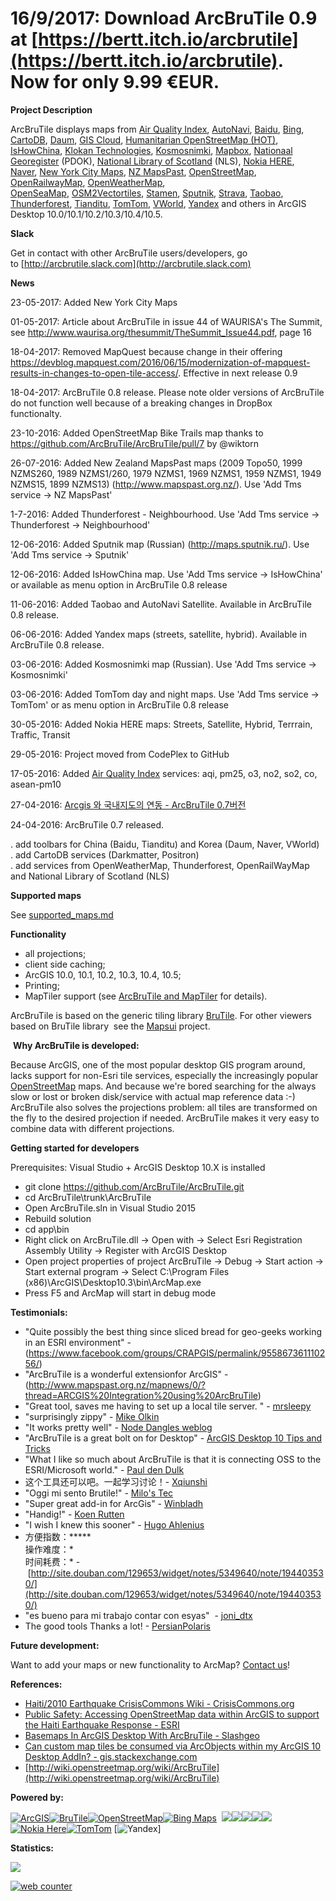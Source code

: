 
# 16/9/2017: Download ArcBruTile 0.9 at [https://bertt.itch.io/arcbrutile](https://bertt.itch.io/arcbrutile). Now for only 9.99 €EUR.

**Project Description**  

ArcBruTile displays maps from [Air Quality Index](https://aqicn.org), [AutoNavi](http://www.autonavi.com/), [Baidu](http://map.baidu.com/), [Bing](http://www.bing.com/maps/), [CartoDB](https://cartodb.com/), [Daum](http://map.daum.net/), [GIS Cloud](http://www.giscloud.com), [Humanitarian OpenStreetMap (HOT)](https://hotosm.org/), [IsHowChina](http://www.ishowchina.com/), [Klokan Technologies](http://www.klokantech.com/), [Kosmosnimki](http://www.kosmosnimki.ru/), [Mapbox](http://www.mapbox.com), [Nationaal Georegister](http://nationaalgeoregister.nl/) (PDOK), [National Library of Scotland](http://www.nls.uk/) (NLS), [Nokia HERE](https://maps.here.com), [Naver](http://map.naver.com/), [New York City Maps](http://maps.nyc.gov/doitt/nycitymap/), [NZ MapsPast](http://www.mapspast.org.nz/), [OpenStreetMap](http://www.openstreetmap.org/), [OpenRailwayMap](http://www.openrailwaymap.org/), [OpenWeatherMap](http://openweathermap.org/), [OpenSeaMap](http://www.openseamap.org/), [OSM2Vectortiles](http://osm2vectortiles.org/maps/), [Stamen](http://www.stamen.com), [Sputnik](http://maps.sputnik.ru/), [Strava](http://www.strava.com/), [Taobao](https://map.taobao.com/), [Thunderforest](http://www.thunderforest.com/), [Tianditu](http://www.tianditu.cn), [TomTom](http://www.tomtom.com), [VWorld](http://www.vworld.kr), [Yandex](https://yandex.com/maps/) and others in ArcGIS Desktop 10.0/10.1/10.2/10.3/10.4/10.5.


**Slack**

Get in contact with other ArcBruTile users/developers, go to [http://arcbrutile.slack.com](http://arcbrutile.slack.com)

**News**

23-05-2017: Added New York City Maps

01-05-2017: Article about ArcBruTile in issue 44 of WAURISA's The Summit, see http://www.waurisa.org/thesummit/TheSummit_Issue44.pdf, page 16

18-04-2017: Removed MapQuest because change in their offering https://devblog.mapquest.com/2016/06/15/modernization-of-mapquest-results-in-changes-to-open-tile-access/. Effective in next release 0.9

18-04-2017: ArcBruTile 0.8 release. Please note older versions of ArcBruTile do not function well because of a breaking changes in DropBox functionalty. 

23-10-2016: Added OpenStreetMap Bike Trails map thanks to https://github.com/ArcBruTile/ArcBruTile/pull/7 by @wiktorn 

26-07-2016: Added New Zealand MapsPast maps (2009 Topo50, 1999 NZMS260, 1989 NZMS1/260, 1979 NZMS1, 1969 NZMS1, 1959 NZMS1, 1949 NZMS15, 1899 NZMS13) (http://www.mapspast.org.nz/).  Use 'Add Tms service -> NZ MapsPast' 

1-7-2016: Added Thunderforest - Neighbourhood. Use 'Add Tms service -> Thunderforest -> Neighbourhood'

12-06-2016: Added Sputnik map (Russian) (http://maps.sputnik.ru/). Use 'Add Tms service -> Sputnik'

12-06-2016: Added IsHowChina map. Use 'Add Tms service -> IsHowChina' or available as menu option in ArcBruTile 0.8 release 

11-06-2016: Added Taobao and AutoNavi Satellite. Available in ArcBruTile 0.8 release.

06-06-2016: Added Yandex maps (streets, satellite, hybrid). Available in ArcBruTile 0.8 release.

03-06-2016: Added Kosmosnimki map (Russian). Use 'Add Tms service -> Kosmosnimki'

03-06-2016: Added TomTom day and night maps. Use 'Add Tms service -> TomTom' or as menu option in ArcBruTile 0.8 release

30-05-2016: Added Nokia HERE maps: Streets, Satellite, Hybrid, Terrrain, Traffic, Transit

29-05-2016: Project moved from CodePlex to GitHub

17-05-2016: Added [Air Quality Index](https://aqicn.org) services: aqi, pm25, o3, no2, so2, co, asean-pm10

27-04-2016: [Arcgis 와 국내지도의 연동 - ArcBruTile 0.7버전](http://www.biz-gis.com/index.php?document_srl=188708)

24-04-2016: ArcBruTile 0.7 released.

. add toolbars for China (Baidu, Tianditu) and Korea (Daum, Naver, VWorld)  
. add CartoDB services (Darkmatter, Positron)  
. add services from OpenWeatherMap, Thunderforest, OpenRailWayMap and National Library of Scotland (NLS)

**Supported maps**

See [supported_maps.md](supported_maps.md)

**Functionality**

*   all projections;
*   client side caching;
*   ArcGIS 10.0, 10.1, 10.2, 10.3, 10.4, 10.5;
*   Printing; 
*   MapTiler support (see [ArcBruTile and MapTiler](wikipage?title=ArcBruTile%20and%20MapTiler) for details).

ArcBruTile is based on the generic tiling library [BruTile](http://brutile.codeplex.com). For other viewers based on BruTile library  see the [Mapsui](http://mapsui.codeplex.com) project.

 **Why ArcBruTile is developed:**

Because ArcGIS, one of the most popular desktop GIS program around, lacks support for non-Esri tile services, especially the increasingly popular [OpenStreetMap](http://www.openstreetmap.org) maps. And because we're bored searching for the always slow or lost or broken disk/service with actual map reference data :-)  
ArcBruTile also solves the projections problem: all tiles are transformed on the fly to the desired projection if needed. ArcBruTile makes it very easy to combine data with different projections. 

**Getting started for developers**

Prerequisites: Visual Studio + ArcGIS Desktop 10.X is installed

*   git clone https://github.com/ArcBruTile/ArcBruTile.git
*   cd ArcBruTile\trunk\ArcBruTile
*   Open ArcBruTile.sln in Visual Studio 2015
*   Rebuild solution
*   cd app\bin
*   Right click on ArcBruTile.dll -> Open with -> Select Esri Registration Assembly Utility -> Register with ArcGIS Desktop
*   Open project properties of project ArcBruTile -> Debug -> Start action -> Start external program -> Select C:\Program Files (x86)\ArcGIS\Desktop10.3\bin\ArcMap.exe
*   Press F5 and ArcMap will start in debug mode
 
**Testimonials:**
*   "Quite possibly the best thing since sliced bread for geo-geeks working in an ESRI environment" - (https://www.facebook.com/groups/CRAPGIS/permalink/955867361110256/)
*   "ArcBruTile is a wonderful extensionfor ArcGIS" - (http://www.mapspast.org.nz/mapnews/0/?thread=ARCGIS%20Integration%20using%20ArcBruTile)
*   "Great tool, saves me having to set up a local tile server. " - [mrsleepy](http://arcbrutile.codeplex.com/WorkItem/View.aspx?WorkItemId=5226)
*   "surprisingly zippy" - [Mike Olkin](http://twitter.com/MikeOlkin/status/8206992508)
*   "It works pretty well" - [Node Dangles weblog](http://nodedangles.wordpress.com/2010/09/09/arcbrutile)
*   "ArcBruTile is a great bolt on for Desktop" - [ArcGIS Desktop 10 Tips and Tricks](http://gis.stackexchange.com/questions/1987/arcgis-desktop-10-tips-and-tricks)
*   "What I like so much about ArcBruTile is that it is connecting OSS to the ESRI/Microsoft world." - [Paul den Dulk](http://pauldendulk.com/2010/01/arcbrutile-released.html)
*   这个工具还可以吧。一起学习讨论！- [Xqiunshi](http://xqiushi.com/archives/78249.html)
*   "Oggi mi sento Brutile!" - [Milo's Tec](http://milotec.tumblr.com/post/2346470732/oggi-mi-sento-brutile) 
*   "Super great add-in for ArcGis" - [Winbladh](http://arcbrutile.codeplex.com/wikipage?action=Edit&title=Home&referringTitle=Home)
*   "Handig!" - [Koen Rutten](https://twitter.com/hetblijftgissen/status/212515896550367232)
*   "I wish I knew this sooner" - [Hugo Ahlenius](https://twitter.com/nordpil/status/191936286754488321)
*   方便指数：*****  
    操作难度：*  
    时间耗费：* - [http://site.douban.com/129653/widget/notes/5349640/note/194403530/](http://site.douban.com/129653/widget/notes/5349640/note/194403530/)
*   "<span id="ReviewListText0">es bueno para mi trabajo contar con esyas"  - [joni_dtx](https://www.codeplex.com/site/users/view/joni_dtx)</span>
*   <span id="ReviewListText0">The good tools Thanks a lot! -</span> [PersianPolaris](https://www.codeplex.com/site/users/view/PersianPolaris)

**Future development:**  

Want to add your maps or new functionality to ArcMap? [Contact us](https://www.codeplex.com/site/users/contact/bertt?OriginalUrl=http://www.codeplex.com/site/users/view/bertt)! 

**References:**

*   [Haiti/2010 Earthquake CrisisCommons Wiki - CrisisCommons.org](http://wiki.crisiscommons.org/index.php?title=Haiti/2010_Earthquake)
*   [Public Safety: Accessing OpenStreetMap data within ArcGIS to support the Haiti Earthquake Response - ESRI](http://blogs.esri.com/Dev/blogs/publicsafety/archive/2010/01/20/Accessing-OpenStreetMap-data-within-ArcGIS-to-support-the-Haiti-Earthquake-Response.aspx)
*   [Basemaps In ArcGIS Desktop With ArcBruTile - Slashgeo](http://industry.slashgeo.org/article.pl?sid=10/01/24/1655222)
*   [Can custom map tiles be consumed via ArcObjects within my ArcGIS 10 Desktop AddIn? - gis.stackexchange.com](http://gis.stackexchange.com/questions/2217/can-custom-map-tiles-be-consumed-via-arcobjects-within-my-arcgis-10-desktop-addin)
*   [http://wiki.openstreetmap.org/wiki/ArcBruTile](http://wiki.openstreetmap.org/wiki/ArcBruTile)

**Powered by:**  

[![ArcGIS](http://i3.codeplex.com/download?ProjectName=arcbrutile&DownloadId=101931 "ArcGIS")](http://www.esri.com)[![BruTile](http://i3.codeplex.com/download?ProjectName=arcbrutile&DownloadId=101932 "BruTile")](http://brutile.codeplex.com)[![OpenStreetMap](http://i3.codeplex.com/download?ProjectName=arcbrutile&DownloadId=101933 "OpenStreetMap")](http://www.openstreetmap.org)[![Bing Maps](http://i3.codeplex.com/download?ProjectName=arcbrutile&DownloadId=101934 "Bing Maps")](http://maps.live.com)  ![](https://encrypted-tbn0.gstatic.com/images?q=tbn:ANd9GcS4bE-xZhP6Efv3ixHu_Q-05i9HgIaRG0BI3NDtYyEAOkQ9jXFl6wT3CbU)![](http://images.spatiallyadjusted.com/GISCloud-Logo.gif)![](https://d21buns5ku92am.cloudfront.net/27712/images/90475-logos_full_cartodb_light-medium-1365655273.png)![](https://upload.wikimedia.org/wikipedia/commons/e/ef/Daum_communication_logo.png)![](http://www.bigtrends.com/wp-content/uploads/2015/10/baidu-bidu-logo-earnings-2015-stock-market-options-trading-technical-analysis-chart-etf-china-chinese-tech-stocks-active-investor.jpg)
[![Nokia Here](https://upload.wikimedia.org/wikipedia/commons/f/f3/Logo_HERE.png "Nokia Here")](http://www.nokia.com)[![TomTom](http://searchengineland.com/figz/wp-content/seloads/2015/05/logo-1.png "TomTom")](http://www.tomtom.com)   [![Yandex](https://upload.wikimedia.org/wikipedia/commons/thumb/9/91/Yandex_logo_en.svg/1200px-Yandex_logo_en.svg.png)]

**Statistics:**  

![](http://www.myworldmaps.net/map.ashx/6fad71fc-58da-44a4-8f3d-4eb5d05e57a7/big)

[![web
counter](http://c.statcounter.com/10943089/0/32c9a51b/0/)](http://statcounter.com/p10943089/summary/?guest=1 "web counter")
